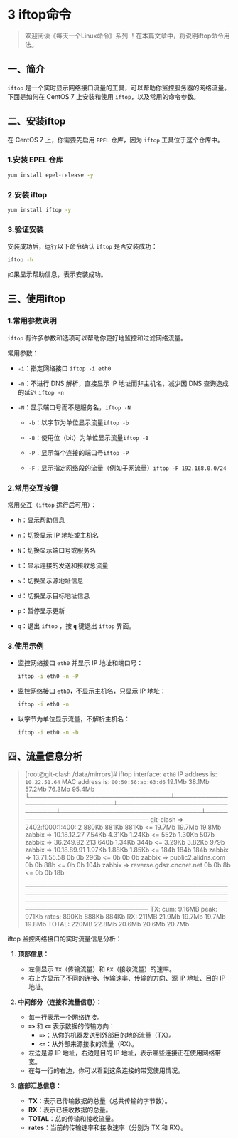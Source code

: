 # 3 iftop命令



> 欢迎阅读《每天一个Linux命令》系列 ！在本篇文章中，将说明iftop命令用法。

## 一、简介

`iftop` 是一个实时显示网络接口流量的工具，可以帮助你监控服务器的网络流量。下面是如何在 CentOS 7 上安装和使用 `iftop`，以及常用的命令参数。



## 二、安装iftop

在 CentOS 7 上，你需要先启用 `EPEL` 仓库，因为 `iftop` 工具位于这个仓库中。

### 1.安装 EPEL 仓库

```bash
yum install epel-release -y
```

### 2.安装 iftop

```bash
yum install iftop -y
```

### 3.验证安装

安装成功后，运行以下命令确认 `iftop` 是否安装成功：

```bash
iftop -h
```
如果显示帮助信息，表示安装成功。



## 三、使用iftop

### 1.常用参数说明

`iftop` 有许多参数和选项可以帮助你更好地监控和过滤网络流量。

常用参数：

- `-i`：指定网络接口 `iftop -i eth0`

- `-n`：不进行 DNS 解析，直接显示 IP 地址而非主机名，减少因 DNS 查询造成的延迟 `iftop -n`

- `-N`：显示端口号而不是服务名，`iftop -N`


  - `-b`：以字节为单位显示流量`iftop -b`


  - `-B`：使用位（bit）为单位显示流量`iftop -B`


  - `-P`：显示每个连接的端口号`iftop -P`


  - `-F`：显示指定网络段的流量（例如子网流量）`iftop -F 192.168.0.0/24`

### 2.常用交互按键

常用交互（`iftop` 运行后可用）：

- `h`：显示帮助信息

- `n`：切换显示 IP 地址或主机名

- `N`：切换显示端口号或服务名

- `t`：显示连接的发送和接收总流量

- `s`：切换显示源地址信息

- `d`：切换显示目标地址信息

- `p`：暂停显示更新

- `q`：退出 `iftop` ，按 **`q`** 键退出 `iftop` 界面。

### 3.使用示例

- 监控网络接口 `eth0` 并显示 IP 地址和端口号：
   ```bash
   iftop -i eth0 -n -P
   ```

- 监控网络接口 `eth0`，不显示主机名，只显示 IP 地址：
   ```bash
   iftop -i eth0 -n
   ```

- 以字节为单位显示流量，不解析主机名：
   ```bash
   iftop -i eth0 -n -b
   ```



## 四、流量信息分析

>[root@git-clash /data/mirrors]# iftop
>interface: `eth0`
>IP address is: `10.22.51.64`
>MAC address is: `00:50:56:ab:63:d6`
>                                 19.1Mb                           38.1Mb                           57.2Mb                           76.3Mb                      95.4Mb
>└────────────────────────────────┴────────────────────────────────┴────────────────────────────────┴────────────────────────────────┴─────────────────────────────────
>git-clash                                                             => 2402:f000:1:400::2                                                     880Kb   881Kb   881Kb
>                                                                      <=                                                                       19.7Mb  19.7Mb  19.8Mb
>zabbix                                                                => 10.18.12.27                                                           7.54Kb  4.31Kb  1.24Kb
>                                                                      <=                                                                        552b   1.30Kb   507b
>zabbix                                                                => 36.249.92.213                                                          640b   1.34Kb   344b
>                                                                      <=                                                                       3.29Kb  3.82Kb   979b
>zabbix                                                                => 10.18.89.91                                                           1.97Kb  1.88Kb  1.85Kb
>                                                                      <=                                                                        184b    184b    184b
>zabbix                                                                => 13.71.55.58                                                              0b      0b    296b
>                                                                      <=                                                                          0b      0b      0b
>zabbix                                                                => public2.alidns.com                                                       0b      0b     88b
>                                                                      <=                                                                          0b      0b    104b
>zabbix                                                                => reverse.gdsz.cncnet.net                                                  0b      0b      8b
>                                                                      <=                                                                          0b      0b     18b
>
>──────────────────────────────────────────────────────────────────────────────────────────────────────────────────────────────────────────────────────────────────────
>TX:             cum:   9.16MB   peak:    971Kb                                                                                        rates:    890Kb   888Kb   884Kb
>RX:                     211MB           21.9Mb                                                                                                 19.7Mb  19.7Mb  19.8Mb
>TOTAL:                  220MB           22.8Mb                                                                                                 20.6Mb  20.6Mb  20.7Mb

 iftop 监控网络接口的实时流量信息分析：

1. **顶部信息：**
   - 左侧显示 `TX`（传输流量）和 `RX`（接收流量）的速率。
   - 右上方显示了不同的连接、传输速率、传输的方向、源 IP 地址、目的 IP 地址。

2. **中间部分（连接和流量信息）：**
   - 每一行表示一个网络连接。
   - **`=>`** 和 **`<=`** 表示数据的传输方向：
     - **`=>`**：从你的机器发送到外部目的地的流量（TX）。
     - **`<=`**：从外部来源接收的流量（RX）。
   - 左边是源 IP 地址，右边是目的 IP 地址，表示哪些连接正在使用网络带宽。
   - 在每一行的右边，你可以看到这条连接的带宽使用情况。

3. **底部汇总信息：**
   - **TX**：表示已传输数据的总量（总共传输的字节数）。
   - **RX**：表示已接收数据的总量。
   - **TOTAL**：总的传输和接收流量。
   - **rates**：当前的传输速率和接收速率（分别为 TX 和 RX）。
